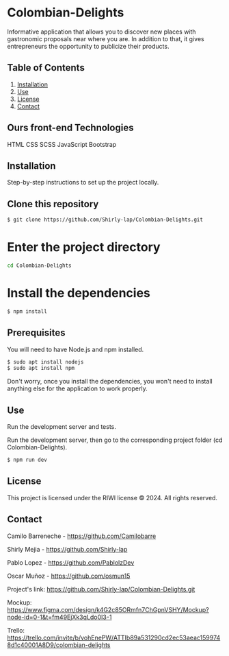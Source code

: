 # Colombian-Delights

Informative application that allows you to discover new places with gastronomic proposals near where you are. In addition to that, it gives entrepreneurs the opportunity to publicize their products.

## Table of Contents

1. [Installation](#installation)
2. [Use](#use)
3. [License](#license)
4. [Contact](#contac)

## Ours front-end Technologies
HTML 
CSS
SCSS
JavaScript
Bootstrap

## Installation
Step-by-step instructions to set up the project locally.

## Clone this repository
```bash
$ git clone https://github.com/Shirly-lap/Colombian-Delights.git
```

# Enter the project directory
``` bash
cd Colombian-Delights
```

# Install the dependencies
``` bash
$ npm install
```

## Prerequisites
You will need to have Node.js and npm installed.

```bash
$ sudo apt install nodejs
$ sudo apt install npm
```

Don't worry, once you install the dependencies, you won't need to install anything else for the application to work properly.

## Use
Run the development server and tests.

Run the development server, then go to the corresponding project folder (cd Colombian-Delights).

```bash
$ npm run dev
```

## License
This project is licensed under the RIWI license © 2024. All rights reserved.

## Contact

Camilo Barreneche - https://github.com/Camilobarre

Shirly Mejia - https://github.com/Shirly-lap

Pablo Lopez - https://github.com/PablolzDev

Oscar Muñoz - https://github.com/osmun15

Project's link: https://github.com/Shirly-lap/Colombian-Delights.git

Mockup: https://www.figma.com/design/k4G2c85ORmfn7ChGpnVSHY/Mockup?node-id=0-1&t=fm49EjXk3qLdo0I3-1

Trello: https://trello.com/invite/b/vohEnePW/ATTIb89a531290cd2ec53aeac1599748d1c40001A8D9/colombian-delights
